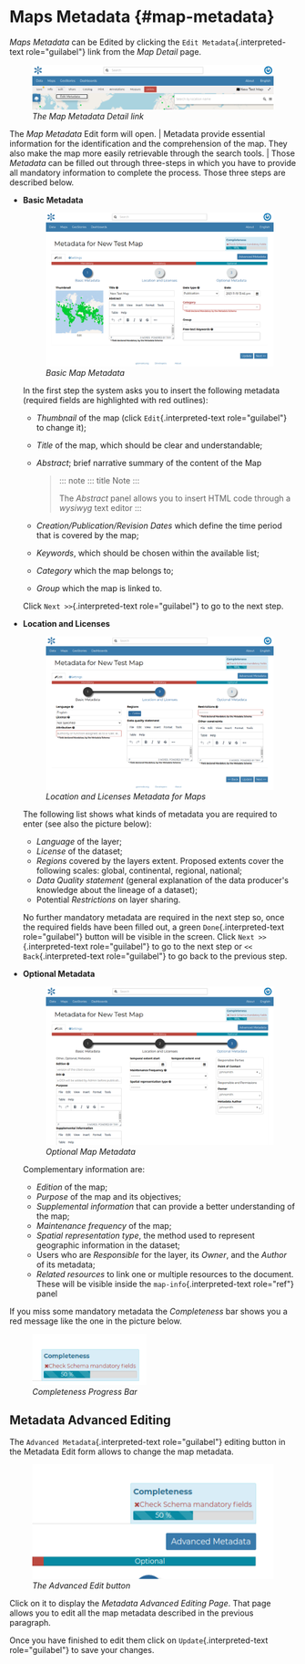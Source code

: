 # Maps Metadata {#map-metadata}

*Maps Metadata* can be Edited by clicking the `Edit Metadata`{.interpreted-text role="guilabel"} link from the *Map Detail* page.

<figure>
<img src="img/map_metadata_detail_button.png" class="align-center" alt="img/map_metadata_detail_button.png" />
<figcaption><em>The Map Metadata Detail link</em></figcaption>
</figure>

The *Map Metadata* Edit form will open.
\| Metadata provide essential information for the identification and the comprehension of the map. They also make the map more easily retrievable through the search tools.
\| Those *Metadata* can be filled out through three-steps in which you have to provide all mandatory information to complete the process. Those three steps are described below.

-   **Basic Metadata**

    <figure>
    <img src="img/basic_map_metadata.png" class="align-center" alt="img/basic_map_metadata.png" />
    <figcaption><em>Basic Map Metadata</em></figcaption>
    </figure>

    In the first step the system asks you to insert the following metadata (required fields are highlighted with red outlines):

    -   *Thumbnail* of the map (click `Edit`{.interpreted-text role="guilabel"} to change it);

    -   *Title* of the map, which should be clear and understandable;

    -   *Abstract*; brief narrative summary of the content of the Map

        > ::: note
        > ::: title
        > Note
        > :::
        >
        > The *Abstract* panel allows you to insert HTML code through a *wysiwyg* text editor
        > :::

    -   *Creation/Publication/Revision Dates* which define the time period that is covered by the map;

    -   *Keywords*, which should be chosen within the available list;

    -   *Category* which the map belongs to;

    -   *Group* which the map is linked to.

    Click `Next >>`{.interpreted-text role="guilabel"} to go to the next step.

-   **Location and Licenses**

    <figure>
    <img src="img/location_licenses_map_metadata.png" class="align-center" alt="img/location_licenses_map_metadata.png" />
    <figcaption><em>Location and Licenses Metadata for Maps</em></figcaption>
    </figure>

    The following list shows what kinds of metadata you are required to enter (see also the picture below):

    -   *Language* of the layer;
    -   *License* of the dataset;
    -   *Regions* covered by the layers extent. Proposed extents cover the following scales: global, continental, regional, national;
    -   *Data Quality statement* (general explanation of the data producer\'s knowledge about the lineage of a dataset);
    -   Potential *Restrictions* on layer sharing.

    No further mandatory metadata are required in the next step so, once the required fields have been filled out, a green `Done`{.interpreted-text role="guilabel"} button will be visible in the screen.
    Click `Next >>`{.interpreted-text role="guilabel"} to go to the next step or `<< Back`{.interpreted-text role="guilabel"} to go back to the previous step.

-   **Optional Metadata**

    <figure>
    <img src="img/optional_map_metadata.png" class="align-center" alt="img/optional_map_metadata.png" />
    <figcaption><em>Optional Map Metadata</em></figcaption>
    </figure>

    Complementary information are:

    -   *Edition* of the map;
    -   *Purpose* of the map and its objectives;
    -   *Supplemental information* that can provide a better understanding of the map;
    -   *Maintenance frequency* of the map;
    -   *Spatial representation type*, the method used to represent geographic information in the dataset;
    -   Users who are *Responsible* for the layer, its *Owner*, and the *Author* of its metadata;
    -   *Related resources* to link one or multiple resources to the document. These will be visible inside the `map-info`{.interpreted-text role="ref"} panel

If you miss some mandatory metadata the *Completeness* bar shows you a red message like the one in the picture below.

<figure>
<img src="img/completeness_progress_bar.png" class="align-center" width="200" alt="img/completeness_progress_bar.png" />
<figcaption><em>Completeness Progress Bar</em></figcaption>
</figure>

## Metadata Advanced Editing

The `Advanced Metadata`{.interpreted-text role="guilabel"} editing button in the Metadata Edit form allows to change the map metadata.

<figure>
<img src="img/advanced_edit_button.png" class="align-center" alt="img/advanced_edit_button.png" />
<figcaption><em>The Advanced Edit button</em></figcaption>
</figure>

Click on it to display the *Metadata Advanced Editing Page*.
That page allows you to edit all the map metadata described in the previous paragraph.

Once you have finished to edit them click on `Update`{.interpreted-text role="guilabel"} to save your changes.
